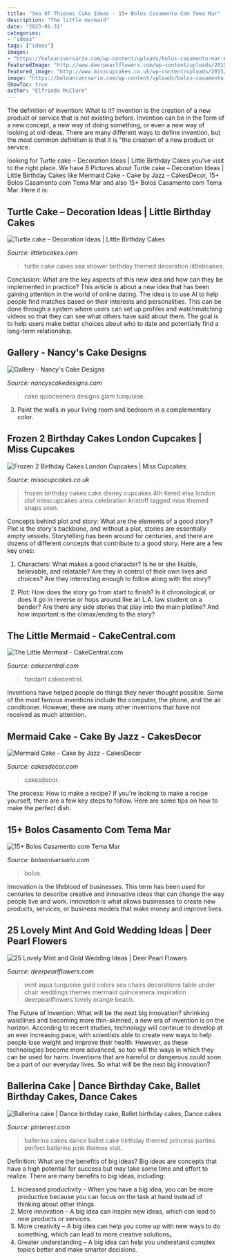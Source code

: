 ```yaml
---
title: "Sea Of Thieves Cake Ideas - 15+ Bolos Casamento Com Tema Mar"
description: "The little mermaid"
date: "2023-01-31"
categories:
- "ideas"
tags: ["ideas"]
images:
- "https://boloaniversario.com/wp-content/uploads/bolos-casamento-mar-6.jpg"
featuredImage: "http://www.deerpearlflowers.com/wp-content/uploads/2015/06/Vibrant-under-the-sea-colors-of-reds-yellows-and-orange-mixed-with-turquoise-or-aqua.jpg"
featured_image: "http://www.misscupcakes.co.uk/wp-content/uploads/2015/03/2-tiered-Disney-Frozen-4th-birthday-cake-.jpg"
image: "https://boloaniversario.com/wp-content/uploads/bolos-casamento-mar-6.jpg"
ShowToc: true
author: "Elfrieda McClure"
---
```



The definition of invention: What is it?
Invention is the creation of a new product or service that is not existing before. Invention can be in the form of a new concept, a new way of doing something, or even a new way of looking at old ideas. There are many different ways to define invention, but the most common definition is that it is "the creation of a new product or service.

	

		
looking for Turtle cake – Decoration Ideas | Little Birthday Cakes you've visit to the right place. We have 8 Pictures about Turtle cake – Decoration Ideas | Little Birthday Cakes like Mermaid Cake - Cake by Jazz - CakesDecor, 15+ Bolos Casamento com Tema Mar and also 15+ Bolos Casamento com Tema Mar. Here it is:
		
    
## Turtle Cake – Decoration Ideas | Little Birthday Cakes

<img loading=lazy src="http://www.littlebcakes.com/wp-content/uploads/2014/05/Turtle-Cakes.jpg" onerror="this.onerror=null;this.src='https://tse2.mm.bing.net/th?id=OIP.JSQaQwGaOgrYbZD-dXKKcgHaJ4&amp;pid=15.1';" alt="Turtle cake – Decoration Ideas | Little Birthday Cakes">

_Source: littlebcakes.com_

>turtle cake cakes sea shower birthday themed decoration littlebcakes. 

	

Conclusion: What are the key aspects of this new idea and how can they be implemented in practice?
This article is about a new idea that has been gaining attention in the world of online dating. The idea is to use AI to help people find matches based on their interests and personalities. This can be done through a system where users can set up profiles and watchmatching videos so that they can see what others have said about them. The goal is to help users make better choices about who to date and potentially find a long-term relationship.

    
## Gallery - Nancy&#039;s Cake Designs

<img loading=lazy src="https://nancyscakedesigns.com/wp-content/uploads/2017/02/quinceanera-cake-09-768x1024.jpg" onerror="this.onerror=null;this.src='https://tse2.mm.bing.net/th?id=OIP.uSB6DXE-TqVdyJLdOKbsPAHaJ4&amp;pid=15.1';" alt="Gallery - Nancy&#039;s Cake Designs">

_Source: nancyscakedesigns.com_

>cake quinceanera designs glam turquoise. 

	

3. Paint the walls in your living room and bedroom in a complementary color. 

    
## Frozen 2 Birthday Cakes London Cupcakes | Miss Cupcakes

<img loading=lazy src="http://www.misscupcakes.co.uk/wp-content/uploads/2015/03/2-tiered-Disney-Frozen-4th-birthday-cake-.jpg" onerror="this.onerror=null;this.src='https://tse3.mm.bing.net/th?id=OIP.7fSP2glFUfXo6iFsOX-iHQHaK9&amp;pid=15.1';" alt="Frozen 2 Birthday Cakes London Cupcakes | Miss Cupcakes">

_Source: misscupcakes.co.uk_

>frozen birthday cakes cake disney cupcakes 4th tiered elsa london olaf misscupcakes anna celebration kristoff tagged miss themed snaps sven. 

	

Concepts behind plot and story: What are the elements of a good story?
Plot is the story's backbone, and without a plot, stories are essentially empty vessels. Storytelling has been around for centuries, and there are dozens of different concepts that contribute to a good story. Here are a few key ones:
1) Characters: What makes a good character? Is he or she likable, believable, and relatable? Are they in control of their own lives and choices? Are they interesting enough to follow along with the story?

2) Plot: How does the story go from start to finish? Is it chronological, or does it go in reverse or hops around like an L.A. law student on a bender? Are there any side stories that play into the main plotline? And how important is the climax/ending to the story?

    
## The Little Mermaid - CakeCentral.com

<img loading=lazy src="https://cdn001.cakecentral.com/gallery/2015/03/900_733178nLfe_the-little-mermaid.jpg" onerror="this.onerror=null;this.src='https://tse3.mm.bing.net/th?id=OIP.EuVSnD497anxBkjSYbdmwwHaJ6&amp;pid=15.1';" alt="The Little Mermaid - CakeCentral.com">

_Source: cakecentral.com_

>fondant cakecentral. 

	

Inventions have helped people do things they never thought possible. Some of the most famous inventions include the computer, the phone, and the air conditioner. However, there are many other inventions that have not received as much attention.

    
## Mermaid Cake - Cake By Jazz - CakesDecor

<img loading=lazy src="https://pic.cakesdecor.com/m/f7e1fffa86794c2b86cb6ef0b2725c3e.jpg" onerror="this.onerror=null;this.src='https://tse2.mm.bing.net/th?id=OIP.3sjVMaqgs7GIN7QoNBLX0wHaKC&amp;pid=15.1';" alt="Mermaid Cake - Cake by Jazz - CakesDecor">

_Source: cakesdecor.com_

>cakesdecor. 

	

The process: How to make a recipe?
If you're looking to make a recipe yourself, there are a few key steps to follow. Here are some tips on how to make the perfect dish.

    
## 15+ Bolos Casamento Com Tema Mar

<img loading=lazy src="https://boloaniversario.com/wp-content/uploads/bolos-casamento-mar-6.jpg" onerror="this.onerror=null;this.src='https://tse4.mm.bing.net/th?id=OIP.SV9qQEWccPlK4VSxHKK6uAHaJ3&amp;pid=15.1';" alt="15+ Bolos Casamento com Tema Mar">

_Source: boloaniversario.com_

>bolos. 

	

Innovation is the lifeblood of businesses. This term has been used for centuries to describe creative and innovative ideas that can change the way people live and work. Innovation is what allows businesses to create new products, services, or business models that make money and improve lives.

    
## 25 Lovely Mint And Gold Wedding Ideas | Deer Pearl Flowers

<img loading=lazy src="http://www.deerpearlflowers.com/wp-content/uploads/2015/06/Vibrant-under-the-sea-colors-of-reds-yellows-and-orange-mixed-with-turquoise-or-aqua.jpg" onerror="this.onerror=null;this.src='https://tse3.mm.bing.net/th?id=OIP.kIRfL0uLoZld54j_zZ-6_QHaLI&amp;pid=15.1';" alt="25 Lovely Mint and Gold Wedding Ideas | Deer Pearl Flowers">

_Source: deerpearlflowers.com_

>mint aqua turquoise gold colors sea chairs decorations table under chair weddings themes mermaid quinceanera inspiration deerpearlflowers lovely orange beach. 

	

The Future of Invention: What will be the next big innovation?
shrinking waistlines and becoming more thin-skinned, a new era of invention is on the horizon. According to recent studies, technology will continue to develop at an ever increasing pace, with scientists able to create new ways to help people lose weight and improve their health. 
However, as these technologies become more advanced, so too will the ways in which they can be used for harm. Inventions that are harmful or dangerous could soon be a part of our everyday lives. So what will be the next big innovation?

    
## Ballerina Cake | Dance Birthday Cake, Ballet Birthday Cakes, Dance Cakes

<img loading=lazy src="https://i.pinimg.com/736x/b7/4b/4a/b74b4abebe42894a2edd04377e1fce5f--ballet-cakes-ballerina-cakes.jpg" onerror="this.onerror=null;this.src='https://tse3.mm.bing.net/th?id=OIP.hmM32b7SwQb7QY04KqnT5AHaJ3&amp;pid=15.1';" alt="Ballerina cake | Dance birthday cake, Ballet birthday cakes, Dance cakes">

_Source: pinterest.com_

>ballerina cakes dance ballet cake birthday themed princess parties perfect ballarina pink themes visit. 

	

Definition: What are the benefits of big ideas?
Big ideas are concepts that have a high potential for success but may take some time and effort to realize. There are many benefits to big ideas, including: 
1. Increased productivity – When you have a big idea, you can be more productive because you can focus on the task at hand instead of thinking about other things. 
2. More innovation – A big idea can inspire new ideas, which can lead to new products or services. 
3. More creativity – A big idea can help you come up with new ways to do something, which can lead to more creative solutions。 
4. Greater understanding – A big idea can help you understand complex topics better and make smarter decisions.

